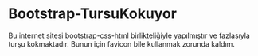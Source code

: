 # Bootstrap-TursuKokuyor
 Bu internet sitesi bootstrap-css-html birlikteliğiyle yapılmıştır ve fazlasıyla turşu kokmaktadır. Bunun için favicon bile kullanmak zorunda kaldım.
